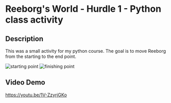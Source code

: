 # Reeborg's World - Hurdle 1 - Python class activity

## Description
This was a small activity for my python course. The goal is to move Reeborg from the starting to the end point.

![starting point](https://github.com/johnnylieu/reeborgs_world-hurdle_1/blob/main/starting_point.bmp)
![finishing point](https://github.com/johnnylieu/reeborgs_world-hurdle_1/blob/main/finishing_point.bmp)

## Video Demo
https://youtu.be/1V-ZzyrjGKo